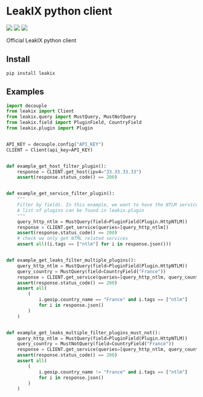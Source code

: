 # LeakIX python client

[![](https://img.shields.io/pypi/v/leakix.svg)](https://pypi.org/project/leakix/)
[![](https://img.shields.io/pypi/pyversions/leakix.svg)](https://pypi.org/project/leakix/)
[![](https://img.shields.io/pypi/l/leakix.svg)](https://pypi.org/project/leakix/)

Official LeakIX python client

## Install

```
pip install leakix
```

## Examples

```python
import decouple
from leakix import Client
from leakix.query import MustQuery, MustNotQuery
from leakix.field import PluginField, CountryField
from leakix.plugin import Plugin


API_KEY = decouple.config("API_KEY")
CLIENT = Client(api_key=API_KEY)


def example_get_host_filter_plugin():
    response = CLIENT.get_host(ipv4="33.33.33.33")
    assert(response.status_code() == 200)


def example_get_service_filter_plugin():
    """
    Filter by fields. In this example, we want to have the NTLM services.
    A list of plugins can be found in leakix.plugin
    """
    query_http_ntlm = MustQuery(field=PluginField(Plugin.HttpNTLM))
    response = CLIENT.get_service(queries=[query_http_ntlm])
    assert(response.status_code() == 200)
    # check we only get NTML related services
    assert all((i.tags == ["ntlm"] for i in response.json()))


def example_get_leaks_filter_multiple_plugins():
    query_http_ntlm = MustQuery(field=PluginField(Plugin.HttpNTLM))
    query_country = MustQuery(field=CountryField("France"))
    response = CLIENT.get_service(queries=[query_http_ntlm, query_country])
    assert(response.status_code() == 200)
    assert all(
        (
            i.geoip.country_name == "France" and i.tags == ["ntlm"]
            for i in response.json()
        )
    )


def example_get_leaks_multiple_filter_plugins_must_not():
    query_http_ntlm = MustQuery(field=PluginField(Plugin.HttpNTLM))
    query_country = MustNotQuery(field=CountryField("France"))
    response = CLIENT.get_service(queries=[query_http_ntlm, query_country])
    assert(response.status_code() == 200)
    assert all(
        (
            i.geoip.country_name != "France" and i.tags == ["ntlm"]
            for i in response.json()
        )
    )
```
